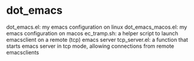 # dot_emacs
dot_emacs.el: my emacs configuration on linux
dot_emacs_macos.el: my emacs configuration on macos
ec_tramp.sh: a helper script to launch emacsclient on a remote (tcp) emacs server
tcp_server.el: a function that starts emacs server in tcp mode, allowing connections from remote emacsclients
